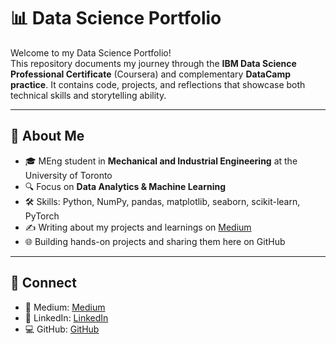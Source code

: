 # 📊 Data Science Portfolio

Welcome to my Data Science Portfolio!  
This repository documents my journey through the **IBM Data Science Professional Certificate** (Coursera) and complementary **DataCamp practice**. It contains code, projects, and reflections that showcase both technical skills and storytelling ability.  

---

## 🚀 About Me
- 🎓 MEng student in **Mechanical and Industrial Engineering** at the University of Toronto  
- 🔍 Focus on **Data Analytics & Machine Learning**  
- 🛠 Skills: Python, NumPy, pandas, matplotlib, seaborn, scikit-learn, PyTorch  
- ✍️ Writing about my projects and learnings on [Medium](https://medium.com)  
- 🌐 Building hands-on projects and sharing them here on GitHub  

---

## 🤝 Connect
- 📖 Medium: [Medium](https://medium.com/@bskky001)
- 💼 LinkedIn: [LinkedIn](https://www.linkedin.com/public-profile/settings?lipi=urn%3Ali%3Apage%3Ad_flagship3_profile_self_edit_contact-info%3BmQNxqvGeT4eLPDl%2BRt3h7Q%3D%3D)
- 💻 GitHub: [GitHub](https://github.com/KayaBasak/data-science-portfolio)
